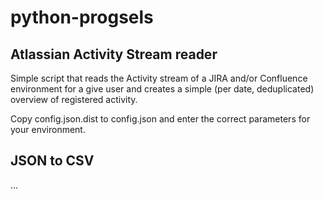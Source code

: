 # python-progsels

## Atlassian Activity Stream reader
Simple script that reads the Activity stream of a JIRA and/or Confluence environment
for a give user and creates a simple (per date, deduplicated) overview of registered 
activity.

Copy config.json.dist to config.json and enter the correct parameters for your environment.

## JSON to CSV
...
